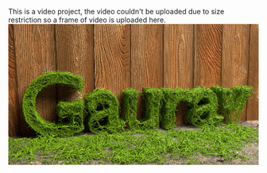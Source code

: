 This is a video project, the video couldn't be uploaded due to size restriction so a frame of video is uploaded here.
![](pic.jpg)
